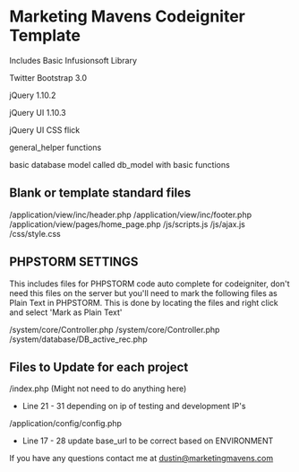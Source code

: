 Marketing Mavens Codeigniter Template
=====================================

Includes Basic Infusionsoft Library

Twitter Bootstrap 3.0

jQuery 1.10.2

jQuery UI 1.10.3

jQuery UI CSS flick

general_helper functions

basic database model called db_model with basic functions


Blank or template standard files
--------------------------------

  /application/view/inc/header.php
  /application/view/inc/footer.php
  /application/view/pages/home_page.php
  /js/scripts.js
  /js/ajax.js
  /css/style.css




PHPSTORM SETTINGS
-----------------

This includes files for PHPSTORM code auto complete
for codeigniter, don't need this files on the server
but you'll need to mark the following files as Plain
Text in PHPSTORM. This is done by locating the files
and right click and select 'Mark as Plain Text'

  /system/core/Controller.php
  /system/core/Controller.php
  /system/database/DB_active_rec.php




Files to Update for each project
--------------------------------

/index.php (Might not need to do anything here)
* Line 21 - 31 depending on ip of testing and development IP's


/application/config/config.php

* Line 17 - 28 update base_url to be correct based on ENVIRONMENT


If you have any questions contact me at dustin@marketingmavens.com